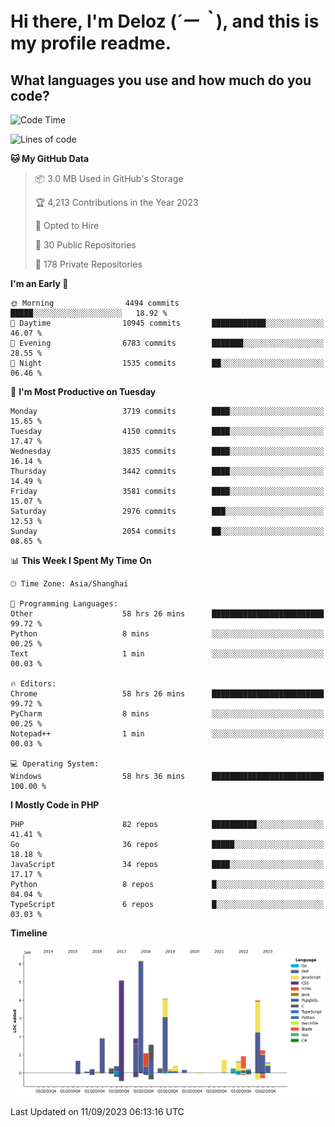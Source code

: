 # **Hi there, I'm Deloz (*´ー｀*), and this is my profile readme.**

## **What languages you use and how much do you code?**

<!--START_SECTION:waka-->
![Code Time](http://img.shields.io/badge/Code%20Time-2%2C360%20hrs%2044%20mins-blue)

![Lines of code](https://img.shields.io/badge/From%20Hello%20World%20I%27ve%20Written-32.9%20million%20lines%20of%20code-blue)

**🐱 My GitHub Data** 

> 📦 3.0 MB Used in GitHub's Storage 
 > 
> 🏆 4,213 Contributions in the Year 2023
 > 
> 💼 Opted to Hire
 > 
> 📜 30 Public Repositories 
 > 
> 🔑 178 Private Repositories 
 > 
**I'm an Early 🐤** 

```text
🌞 Morning                4494 commits        █████░░░░░░░░░░░░░░░░░░░░   18.92 % 
🌆 Daytime                10945 commits       ████████████░░░░░░░░░░░░░   46.07 % 
🌃 Evening                6783 commits        ███████░░░░░░░░░░░░░░░░░░   28.55 % 
🌙 Night                  1535 commits        ██░░░░░░░░░░░░░░░░░░░░░░░   06.46 % 
```
📅 **I'm Most Productive on Tuesday** 

```text
Monday                   3719 commits        ████░░░░░░░░░░░░░░░░░░░░░   15.65 % 
Tuesday                  4150 commits        ████░░░░░░░░░░░░░░░░░░░░░   17.47 % 
Wednesday                3835 commits        ████░░░░░░░░░░░░░░░░░░░░░   16.14 % 
Thursday                 3442 commits        ████░░░░░░░░░░░░░░░░░░░░░   14.49 % 
Friday                   3581 commits        ████░░░░░░░░░░░░░░░░░░░░░   15.07 % 
Saturday                 2976 commits        ███░░░░░░░░░░░░░░░░░░░░░░   12.53 % 
Sunday                   2054 commits        ██░░░░░░░░░░░░░░░░░░░░░░░   08.65 % 
```


📊 **This Week I Spent My Time On** 

```text
🕑︎ Time Zone: Asia/Shanghai

💬 Programming Languages: 
Other                    58 hrs 26 mins      █████████████████████████   99.72 % 
Python                   8 mins              ░░░░░░░░░░░░░░░░░░░░░░░░░   00.25 % 
Text                     1 min               ░░░░░░░░░░░░░░░░░░░░░░░░░   00.03 % 

🔥 Editors: 
Chrome                   58 hrs 26 mins      █████████████████████████   99.72 % 
PyCharm                  8 mins              ░░░░░░░░░░░░░░░░░░░░░░░░░   00.25 % 
Notepad++                1 min               ░░░░░░░░░░░░░░░░░░░░░░░░░   00.03 % 

💻 Operating System: 
Windows                  58 hrs 36 mins      █████████████████████████   100.00 % 
```

**I Mostly Code in PHP** 

```text
PHP                      82 repos            ██████████░░░░░░░░░░░░░░░   41.41 % 
Go                       36 repos            █████░░░░░░░░░░░░░░░░░░░░   18.18 % 
JavaScript               34 repos            ████░░░░░░░░░░░░░░░░░░░░░   17.17 % 
Python                   8 repos             █░░░░░░░░░░░░░░░░░░░░░░░░   04.04 % 
TypeScript               6 repos             █░░░░░░░░░░░░░░░░░░░░░░░░   03.03 % 
```



**Timeline**

![Lines of Code chart](https://raw.githubusercontent.com/deloz/deloz/main/assets/bar_graph.png)


 Last Updated on 11/09/2023 06:13:16 UTC
<!--END_SECTION:waka-->
